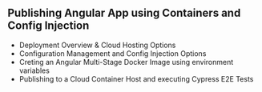## Publishing Angular App using Containers and Config Injection

- Deployment Overview & Cloud Hosting Options
- Configuration Management and Config Injection Options
- Creting an Angular Multi-Stage Docker Image using environment variables
- Publishing to a Cloud Container Host and executing Cypress E2E Tests